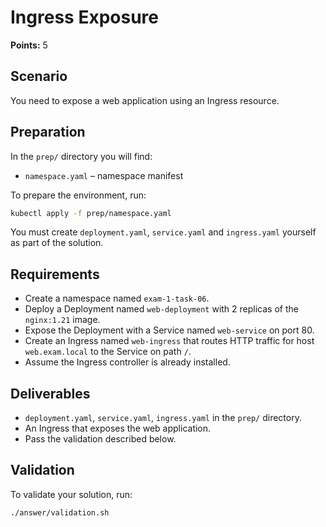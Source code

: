 # Ingress Exposure

**Points:** 5

## Scenario
You need to expose a web application using an Ingress resource.

## Preparation
In the `prep/` directory you will find:
- `namespace.yaml` – namespace manifest

To prepare the environment, run:
```sh
kubectl apply -f prep/namespace.yaml
```

You must create `deployment.yaml`, `service.yaml` and `ingress.yaml` yourself as part of the solution.

## Requirements
- Create a namespace named `exam-1-task-06`.
- Deploy a Deployment named `web-deployment` with 2 replicas of the `nginx:1.21` image.
- Expose the Deployment with a Service named `web-service` on port 80.
- Create an Ingress named `web-ingress` that routes HTTP traffic for host `web.exam.local` to the Service on path `/`.
- Assume the Ingress controller is already installed.

## Deliverables
- `deployment.yaml`, `service.yaml`, `ingress.yaml` in the `prep/` directory.
- An Ingress that exposes the web application.
- Pass the validation described below.

## Validation
To validate your solution, run:
```sh
./answer/validation.sh
```
